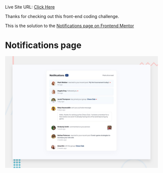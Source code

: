 Live Site URL: [Click Here](https://kimodev1990.github.io/notification-preview/)

Thanks for checking out this front-end coding challenge.

This is the solution to the [Notifications page on Frontend Mentor](https://www.frontendmentor.io/challenges/notifications-page-DqK5QAmKbC)

# Notifications page

![Design preview for the Notifications page coding challenge](./design/desktop-preview.jpg)

